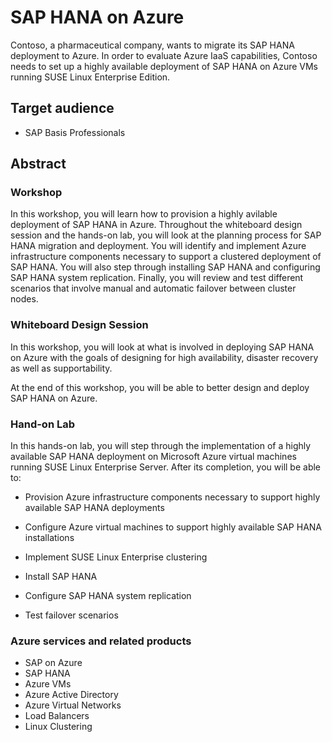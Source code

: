 # SAP HANA on Azure

Contoso, a pharmaceutical company, wants to migrate its SAP HANA deployment to Azure. In order to evaluate Azure IaaS capabilities, Contoso needs to set up a highly available deployment of SAP HANA on Azure VMs running SUSE Linux Enterprise Edition. 

## Target audience

- SAP Basis Professionals

## Abstract

### Workshop

In this workshop, you will learn how to provision a highly avilable deployment of SAP HANA in Azure. Throughout the whiteboard design session and the hands-on lab, you will look at the planning process for SAP HANA migration and deployment. You will identify and implement Azure infrastructure components necessary to support a clustered deployment of SAP HANA. You will also step through installing SAP HANA and configuring SAP HANA system replication. Finally, you will review and test different scenarios that involve manual and automatic failover between cluster nodes. 

### Whiteboard Design Session
In this workshop, you will look at what is involved in deploying SAP HANA on Azure with the goals of designing for high availability, disaster recovery as well as supportability. 

At the end of this workshop, you will be able to better design and deploy SAP HANA on Azure.


### Hand-on Lab
In this hands-on lab, you will step through the implementation of a highly available SAP HANA deployment on Microsoft Azure virtual machines running SUSE Linux Enterprise Server. After its completion, you will be able to:

-   Provision Azure infrastructure components necessary to support highly available SAP HANA deployments

-   Configure Azure virtual machines to support highly available SAP HANA installations

-   Implement SUSE Linux Enterprise clustering

-   Install SAP HANA

-   Configure SAP HANA system replication

-   Test failover scenarios


### Azure services and related products
- SAP on Azure
- SAP HANA
- Azure VMs
- Azure Active Directory
- Azure Virtual Networks
- Load Balancers
- Linux Clustering

